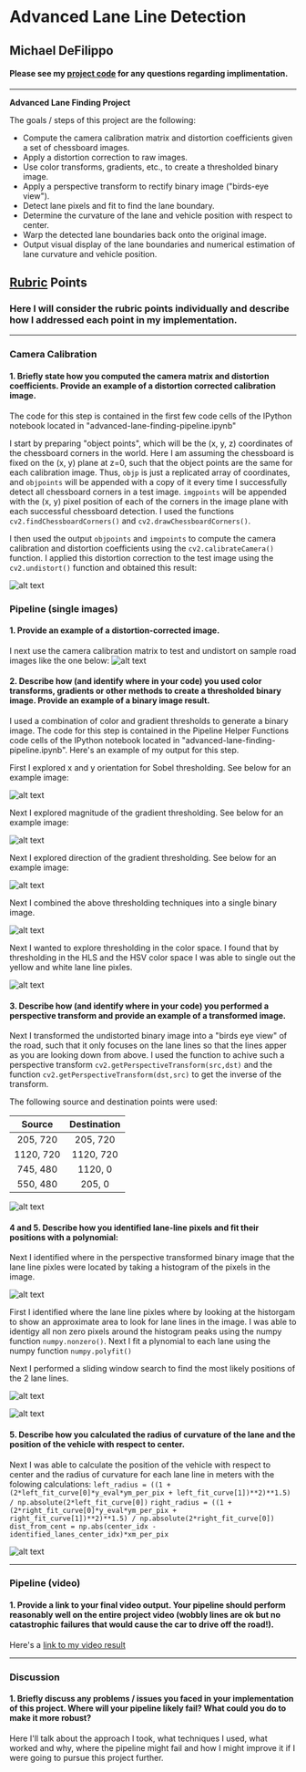 # Advanced Lane Line Detection

## Michael DeFilippo

#### Please see my [project code](https://github.com/mikedef/CarND-Advanced-Lane-Lines/blob/master/advanced-lane-finding-pipeline.ipynb) for any questions regarding implimentation.
---

**Advanced Lane Finding Project**

The goals / steps of this project are the following:

* Compute the camera calibration matrix and distortion coefficients given a set of chessboard images.
* Apply a distortion correction to raw images.
* Use color transforms, gradients, etc., to create a thresholded binary image.
* Apply a perspective transform to rectify binary image ("birds-eye view").
* Detect lane pixels and fit to find the lane boundary.
* Determine the curvature of the lane and vehicle position with respect to center.
* Warp the detected lane boundaries back onto the original image.
* Output visual display of the lane boundaries and numerical estimation of lane curvature and vehicle position.

[//]: # (Image References)

[image1]: ./output_images/orig_distorted_img.png "Undistorted"
[image2]: ./output_images/undistort_road_img_sample.png "Road Transformed"
[image3]: ./output_images/sobel_road_img_harder_sample.png "Sobel Example"
[image4]: ./output_images/mag_road_img_sample.png "Mag Example"
[image5]: ./output_images/dir_road_img_sample_kernel3.png "Dir Example"
[image6]: ./output_images/combined_road_img_sample_.png "Combined Example"
[image7]: ./output_images/combined_color_road_img_sample_.png "Combined with color Example"
[image8]: ./output_images/perspective_transform_road_img_sample_.png "perspective transform Example"
[image9]: ./output_images/histogram_road_img_sample_.png "Hist of lane line pixles"
[image10]: ./output_images/slidingWinddow.png "sliding Hist of lane line pixles"
[image11]: ./output_images/FittedLaneLines.png "slidings Hist of lane line pixles"
[image12]: ./output_images/curve_fitting_road_img_sample_.png "curve fitting"
[image64]: ./examples/example_output.jpg "Output"
[video14]: ./project_video.mp4 "Video"

## [Rubric](https://review.udacity.com/#!/rubrics/571/view) Points

### Here I will consider the rubric points individually and describe how I addressed each point in my implementation.  

---

### Camera Calibration

#### 1. Briefly state how you computed the camera matrix and distortion coefficients. Provide an example of a distortion corrected calibration image.

The code for this step is contained in the first few code cells of the IPython notebook located in "advanced-lane-finding-pipeline.ipynb"  

I start by preparing "object points", which will be the (x, y, z) coordinates of the chessboard corners in the world. Here I am assuming the chessboard is fixed on the (x, y) plane at z=0, such that the object points are the same for each calibration image.  Thus, `objp` is just a replicated array of coordinates, and `objpoints` will be appended with a copy of it every time I successfully detect all chessboard corners in a test image.  `imgpoints` will be appended with the (x, y) pixel position of each of the corners in the image plane with each successful chessboard detection. I used the functions `cv2.findChessboardCorners()` and `cv2.drawChessboardCorners()`.  

I then used the output `objpoints` and `imgpoints` to compute the camera calibration and distortion coefficients using the `cv2.calibrateCamera()` function.  I applied this distortion correction to the test image using the `cv2.undistort()` function and obtained this result: 

![alt text][image1]


### Pipeline (single images)

#### 1. Provide an example of a distortion-corrected image.

I next use the camera calibration matrix to test and undistort on sample road images like the one below: 
![alt text][image2]

#### 2. Describe how (and identify where in your code) you used color transforms, gradients or other methods to create a thresholded binary image.  Provide an example of a binary image result.

I used a combination of color and gradient thresholds to generate a binary image. The code for this step is contained in the Pipeline Helper Functions code cells of the IPython notebook located in "advanced-lane-finding-pipeline.ipynb". Here's an example of my output for this step.

First I explored x and y orientation for Sobel thresholding. See below for an example image:

![alt text][image3]

Next I explored magnitude of the gradient thresholding. See below for an example image:

![alt text][image4]

Next I explored direction of the gradient thresholding. See below for an example image:

![alt text][image5]

Next I combined the above thresholding techniques into a single binary image.

![alt text][image6]

Next I wanted to explore thresholding in the color space. I found that by thresholding in the HLS and the HSV color space I was able to single out the yellow and white lane line pixles. 

![alt text][image7]


#### 3. Describe how (and identify where in your code) you performed a perspective transform and provide an example of a transformed image.

Next I transformed the undistorted binary image into a "birds eye view" of the road, such that it only focuses on the lane lines so that the lines apper as you are looking down from above. I used the function to achive such a perspective transform `cv2.getPerspectiveTransform(src,dst)` and the function `cv2.getPerspectiveTransform(dst,src)`
to get the inverse of the transform.

The following source and destination points were used:

| Source        | Destination   | 
|:-------------:|:-------------:| 
| 205, 720      | 205, 720        | 
| 1120, 720      | 1120, 720      |
| 745, 480     | 1120, 0      |
| 550, 480      | 205, 0        |

![alt text][image8]

#### 4 and 5. Describe how you identified lane-line pixels and fit their positions with a polynomial:

Next I identified where in the perspective transformed binary image that the lane line pixles were located by taking a histogram of the pixels in the image. 

![alt text][image9]

First I identified where the lane line pixles where by looking at the historgam to show an approximate area to look for lane lines in the image. I was able to identigy all non zero pixels around the histogram peaks using the numpy function  `numpy.nonzero()`. Next I fit a plynomial to each lane using the numpy function `numpy.polyfit()`

Next I performed a sliding window search to find the most likely positions of the 2 lane lines. 

![alt text][image10]

![alt text][image11]

#### 5. Describe how you calculated the radius of curvature of the lane and the position of the vehicle with respect to center.

Next I was able to calculate the position of the vehicle with respect to center and the radius of curvature for each lane line in meters with the folowing calculations:
    `left_radius = ((1 + (2*left_fit_curve[0]*y_eval*ym_per_pix + left_fit_curve[1])**2)**1.5) / np.absolute(2*left_fit_curve[0])`
    `right_radius = ((1 + (2*right_fit_curve[0]*y_eval*ym_per_pix + right_fit_curve[1])**2)**1.5) / np.absolute(2*right_fit_curve[0])`
    `dist_from_cent = np.abs(center_idx - identified_lanes_center_idx)*xm_per_pix`

![alt text][image12]

---

### Pipeline (video)

#### 1. Provide a link to your final video output.  Your pipeline should perform reasonably well on the entire project video (wobbly lines are ok but no catastrophic failures that would cause the car to drive off the road!).

Here's a [link to my video result](./project_video_output.mp4)

---

### Discussion

#### 1. Briefly discuss any problems / issues you faced in your implementation of this project.  Where will your pipeline likely fail?  What could you do to make it more robust?

Here I'll talk about the approach I took, what techniques I used, what worked and why, where the pipeline might fail and how I might improve it if I were going to pursue this project further.  
